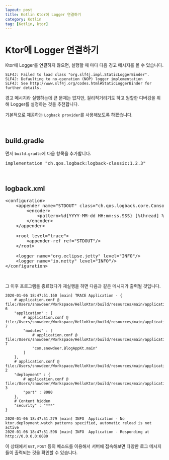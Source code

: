 ```yaml
---
layout: post
title: Kotlin Ktor에 Logger 연결하기
category: Kotlin
tag: [Kotlin, ktor]
---
```


# Ktor에 Logger 연결하기

Ktor에 Logger를 연결하지 않으면, 실행할 때 마다 다음 경고 메시지를 볼 수 있습니다.

~~~
SLF4J: Failed to load class "org.slf4j.impl.StaticLoggerBinder".
SLF4J: Defaulting to no-operation (NOP) logger implementation
SLF4J: See http://www.slf4j.org/codes.html#StaticLoggerBinder for further details.
~~~

경고 메시지라 실행하는데 큰 문제는 없지만, 걸리적거리기도 하고 
원할한 디버깅을 위해 Logger를 설정하는 것을 추천합니다.

기본적으로 제공하는 `Logback provider`를 사용해보도록 하겠습니다.

<br>

## build.gradle

먼저 `build.gradle`에 다음 항목을 추가합니다.

<pre class="prettyprint">
implementation "ch.qos.logback:logback-classic:1.2.3"
</pre>

<br>

## logback.xml

<pre class="prettyprint">
&lt;configuration&gt;
    &lt;appender name="STDOUT" class="ch.qos.logback.core.ConsoleAppender"&gt;
        &lt;encoder&gt;
            &lt;pattern&gt;%d{YYYY-MM-dd HH:mm:ss.SSS} [%thread] %-5level %logger{36} - %msg%n&lt;/pattern&gt;
        &lt;/encoder&gt;
    &lt;/appender&gt;

    &lt;root level="trace"&gt;
        &lt;appender-ref ref="STDOUT"/&gt;
    &lt;/root&gt;

    &lt;logger name="org.eclipse.jetty" level="INFO"/&gt;
    &lt;logger name="io.netty" level="INFO"/&gt;
&lt;/configuration&gt;
</pre>

<br>

그 이후 프로그램을 종료했다가 재실행을 하면 다음과 같은 메시지가 출력될 것입니다.

~~~
2020-01-06 18:47:51.160 [main] TRACE Application - {
    # application.conf @ file:/Users/snowdeer/Workspace/HelloKtor/build/resources/main/application.conf: 6
    "application" : {
        # application.conf @ file:/Users/snowdeer/Workspace/HelloKtor/build/resources/main/application.conf: 7
        "modules" : [
            # application.conf @ file:/Users/snowdeer/Workspace/HelloKtor/build/resources/main/application.conf: 7
            "com.snowdeer.BlogAppKt.main"
        ]
    },
    # application.conf @ file:/Users/snowdeer/Workspace/HelloKtor/build/resources/main/application.conf: 2
    "deployment" : {
        # application.conf @ file:/Users/snowdeer/Workspace/HelloKtor/build/resources/main/application.conf: 3
        "port" : 8080
    },
    # Content hidden
    "security" : "***"
}

2020-01-06 18:47:51.279 [main] INFO  Application - No ktor.deployment.watch patterns specified, automatic reload is not active
2020-01-06 18:47:51.598 [main] INFO  Application - Responding at http://0.0.0.0:8080
~~~

이 상태에서 `GET`, `POST` 등의 메소드를 이용해서 서버에 접속해보면 다양한 로그 메시지들이 출력되는 것을 확인할 수 있습니다.